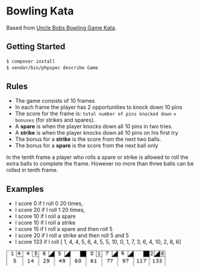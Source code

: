 Bowling Kata
============

Based from [Uncle Bobs Bowling Game Kata](http://butunclebob.com/ArticleS.UncleBob.TheBowlingGameKata).

Getting Started
---------------

```bash
$ composer install
$ vendor/bin/phpspec describe Game
```

Rules
-----

- The game consists of 10 frames
- In each frame the player has 2 opportunities to knock down 10 pins
- The score for the frame is: `total number of pins knocked down` +  `bonuses` (for strikes and spares).
- A **spare** is when the player knocks down all 10 pins in two tries. 
- A **strike** is when the player knocks down all 10 pins on his first try
- The bonus for a **strike** is the score from the next two balls.
- The bonus for a **spare** is the score from the next ball only

In the tenth frame a player who rolls a spare or strike is allowed to roll the extra
balls to complete the frame.  However no more than three balls can be rolled in
tenth frame.

Examples
--------

- I score 0 if I roll 0 20 times, 
- I score 20 if I roll 1 20 times, 
- I score 10 if I roll a spare
- I score 10 if I roll a strike
- I score 15 if I roll a spare and then roll 5
- I score 20 if I roll a strike and then roll 5 and 5
- I score 133 if I roll [ 1, 4, 4, 5, 6, 4, 5, 5, 10, 0, 1, 7, 3, 6, 4, 10, 2,
  8, 6]

![Scorecard](https://raw.githubusercontent.com/dantleech/bowling-kata/master/score.png)
